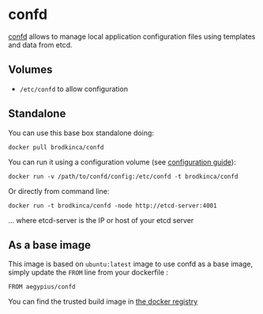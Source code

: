 # confd

[confd](https://github.com/kelseyhightower/confd) allows to manage local application
configuration files using templates and data from etcd.

## Volumes

- `/etc/confd` to allow configuration

## Standalone

You can use this base box standalone doing:

    docker pull brodkinca/confd

You can run it using a configuration volume (see [configuration guide](https://github.com/kelseyhightower/confd/blob/master/docs/configuration-guide.md)):

    docker run -v /path/to/confd/config:/etc/confd -t brodkinca/confd

Or directly from command line:

    docker run -t brodkinca/confd -node http://etcd-server:4001

... where etcd-server is the IP or host of your etcd server


## As a base image

This image is based on ```ubuntu:latest``` image to use confd as a base image,
simply update the ```FROM``` line from your dockerfile :

    FROM aegypius/confd

You can find the trusted build image in [the docker registry](https://registry.hub.docker.com/u/aegypius/confd/)
